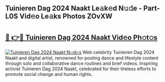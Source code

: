 ## Tuinieren Dag 2024 Naakt Le𝚊k𝚎d N𝚞𝚍e - Part-L0S Vid𝚎o Le𝚊ks Photos ZOvXW

# <h2><a href="http://fb2hb3j.evod.top/?m=Tuinieren+Dag+2024+Naakt">🔗 👉🔴 Tuinieren Dag 2024 Naakt Vid𝚎o Ph𝚘t𝚘s</a></h2>

[![Tuinieren Dag 2024 Naakt N𝚞d𝚎s](https://i.imgur.com/8V9OHl7.gif)](http://fb2hb3j.evod.top/?m=Tuinieren+Dag+2024+Naakt)
Web celebrity Tuinieren Dag 2024 Naakt and digital artist, renowned for posting dance and lifestyle content through solo and collaborative dance routines and brief videos. Inspiring activist Tuinieren Dag 2024 Naakt, celebrated for their tireless efforts to promote social change and human rights. 
